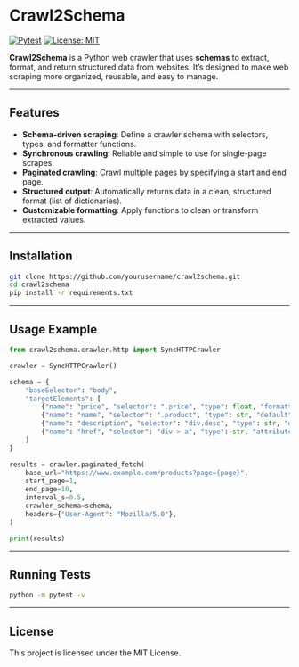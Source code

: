 # Crawl2Schema
[![Pytest](https://github.com/cvcvka5/crawl2schema/actions/workflows/python-tests.yml/badge.svg?event=workflow_run)](https://github.com/cvcvka5/crawl2schema/actions/workflows/python-tests.yml)
[![License: MIT](https://img.shields.io/badge/License-MIT-yellow.svg)](https://opensource.org/licenses/MIT)

**Crawl2Schema** is a Python web crawler that uses **schemas** to extract, format, and return structured data from websites. It’s designed to make web scraping more organized, reusable, and easy to manage.

---

## Features

* **Schema-driven scraping**: Define a crawler schema with selectors, types, and formatter functions.
* **Synchronous crawling**: Reliable and simple to use for single-page scrapes.
* **Paginated crawling**: Crawl multiple pages by specifying a start and end page.
* **Structured output**: Automatically returns data in a clean, structured format (list of dictionaries).
* **Customizable formatting**: Apply functions to clean or transform extracted values.

---

## Installation

```bash
git clone https://github.com/yourusername/crawl2schema.git
cd crawl2schema
pip install -r requirements.txt
```

---

## Usage Example

```python
from crawl2schema.crawler.http import SyncHTTPCrawler

crawler = SyncHTTPCrawler()

schema = {
    "baseSelector": "body",
    "targetElements": [
        {"name": "price", "selector": ".price", "type": float, "formatter": lambda price: round(price, 2)},
        {"name": "name", "selector": ".product", "type": str, "default": "NO NAME"},
        {"name": "description", "selector": "div.desc", "type": str, "default": None, "formatter": lambda desc: desc.lower()[:10]},
        {"name": "href", "selector": "div > a", "type": str, "attribute": "href"},
    ]
}

results = crawler.paginated_fetch(
    base_url="https://www.example.com/products?page={page}",
    start_page=1,
    end_page=10,
    interval_s=0.5,
    crawler_schema=schema,
    headers={"User-Agent": "Mozilla/5.0"},
)

print(results)
```

---

## Running Tests

```bash
python -m pytest -v
```

---

## License

This project is licensed under the MIT License.
